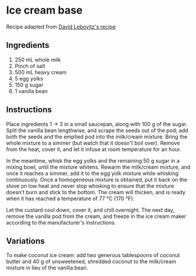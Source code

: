 # Ice cream base
Recipe adapted from [David Lebovitz's recipe](https://www.davidlebovitz.com/vanilla-ice-cream/)

## Ingredients
1. 250 mL whole milk
2. Pinch of salt
3. 500 mL heavy cream
4. 5 egg yolks
5. 150 g sugar
6. 1 vanilla bean

## Instructions

Place ingredients 1 -> 3 in a small saucepan, along with 100 g of the sugar. Split the vanilla bean lengthwise, and scrape the seeds out of the pod; add both the seeds and the emptied pod into the milk/cream mixture. Bring the whole mixture to a simmer (but watch that it doesn't boil over). Remove from the heat, cover it, and let it infuse at room temperature for an hour. 

In the meantime, whisk the egg yolks and the remaining 50 g sugar in a mixing bowl, until the mixture whitens. Rewarm the milk/cream mixture, and once it reaches a simmer, add it to the egg yolk mixture while whisking continuously. Once a homogeneous mixture is obtained, put it back on the stove on low heat and never stop whisking to ensure that the mixture doesn't burn and stick to the bottom. The cream will thicken, and is ready when it has reached a temperature of 77 °C (170 °F). 

Let the custard cool down, cover it, and chill overnight. The next day, remove the vanilla pod from the cream, and freeze in the ice cream maker according to the manufacturer's instructions.

## Variations

To make coconut ice cream: add two generous tablespoons of coconut butter and 40 g of unsweetened, shredded coconut to the milk/cream mixture in lieu of the vanilla bean.